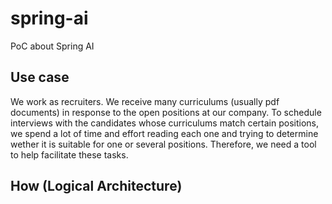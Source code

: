 # spring-ai

PoC about Spring AI

## Use case

We work as recruiters. We receive many curriculums (usually pdf documents) in response to the open positions at our company. To schedule interviews with the candidates whose curriculums match certain positions, we spend a lot of time and effort reading each one and trying to determine wether it is suitable for one or several positions. Therefore, we need a tool to help facilitate these tasks.

## How (Logical Architecture)
